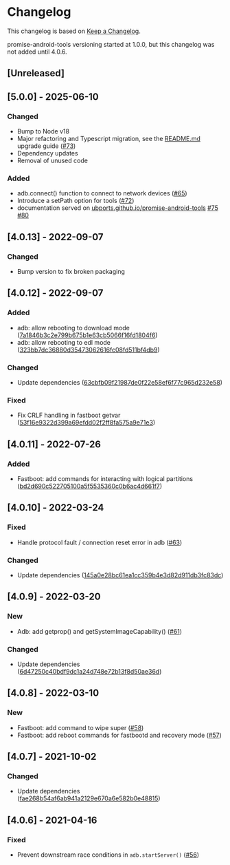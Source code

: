 # Changelog

This changelog is based on [Keep a Changelog](https://keepachangelog.com/en/1.0.0/).

promise-android-tools versioning started at 1.0.0, but this changelog was not added until 4.0.6.

## [Unreleased]

## [5.0.0] - 2025-06-10

### Changed

- Bump to Node v18
- Major refactoring and Typescript migration, see the [README.md](./README.md) upgrade guide ([#73](https://github.com/ubports/promise-android-tools/pull/73))
- Dependency updates
- Removal of unused code

### Added

- adb.connect() function to connect to network devices ([#65](https://github.com/ubports/promise-android-tools/pull/65))
- Introduce a setPath option for tools ([#72](https://github.com/ubports/promise-android-tools/pull/72))
- documentation served on [ubports.github.io/promise-android-tools](https://ubports.github.io/promise-android-tools) [#75](https://github.com/ubports/promise-android-tools/issues/75) [#80](https://github.com/ubports/promise-android-tools/pull/80)

## [4.0.13] - 2022-09-07

### Changed

- Bump version to fix broken packaging

## [4.0.12] - 2022-09-07

### Added

- adb: allow rebooting to download mode ([7a1846b3c2e799b675b1e63cb5066f16fd1804f6](https://github.com/ubports/promise-android-tools/commit/7a1846b3c2e799b675b1e63cb5066f16fd1804f6))
- adb: allow rebooting to edl mode ([323bb7dc36880d35473062616fc08fd511bf4db9](https://github.com/ubports/promise-android-tools/commit/323bb7dc36880d35473062616fc08fd511bf4db9))

### Changed

- Update dependencies ([63cbfb09f21987de0f22e58ef6f77c965d232e58](https://github.com/ubports/promise-android-tools/commit/63cbfb09f21987de0f22e58ef6f77c965d232e58))

### Fixed

- Fix CRLF handling in fastboot getvar ([53f16e9322d399a69efdd02f2ff8fa575a9e71e3](https://github.com/ubports/promise-android-tools/commit/53f16e9322d399a69efdd02f2ff8fa575a9e71e3))

## [4.0.11] - 2022-07-26

### Added

- Fastboot: add commands for interacting with logical partitions ([bd2d690c522705100a5f5535360c0b6ac4d661f7](https://github.com/ubports/promise-android-tools/commit/bd2d690c522705100a5f5535360c0b6ac4d661f7))

## [4.0.10] - 2022-03-24

### Fixed

- Handle protocol fault / connection reset error in adb ([#63](https://github.com/ubports/promise-android-tools/pull/63))

### Changed

- Update dependencies ([145a0e28bc61ea1cc359b4e3d82d911db3fc83dc](https://github.com/ubports/promise-android-tools/commit/145a0e28bc61ea1cc359b4e3d82d911db3fc83dc))

## [4.0.9] - 2022-03-20

### New

- Adb: add getprop() and getSystemImageCapability() ([#61](https://github.com/ubports/promise-android-tools/pull/61))

### Changed

- Update dependencies ([6d47250c40bdf9dc1a24d748e72b13f8d50ae36d](https://github.com/ubports/promise-android-tools/commit/6d47250c40bdf9dc1a24d748e72b13f8d50ae36d))

## [4.0.8] - 2022-03-10

### New

- Fastboot: add command to wipe super ([#58](https://github.com/ubports/promise-android-tools/pull/58))
- Fastboot: add reboot commands for fastbootd and recovery mode ([#57](https://github.com/ubports/promise-android-tools/pull/57))

## [4.0.7] - 2021-10-02

### Changed

- Update dependencies ([fae268b54af6ab941a2129e670a6e582b0e48815](https://github.com/ubports/promise-android-tools/commit/fae268b54af6ab941a2129e670a6e582b0e48815))

## [4.0.6] - 2021-04-16

### Fixed

- Prevent downstream race conditions in `adb.startServer()` ([#56](https://github.com/ubports/promise-android-tools/pull/56))
